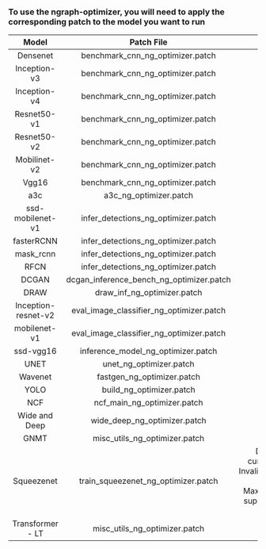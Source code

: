   
  ### To use the ngraph-optimizer, you will need to apply the corresponding patch to the model you want to run
  
| Model        | Patch File      | Notes|
|:------------:|:---------------:|:-------:|
| Densenet |  benchmark_cnn_ng_optimizer.patch|
|Inception-v3|benchmark_cnn_ng_optimizer.patch|
|Inception-v4| benchmark_cnn_ng_optimizer.patch|
|Resnet50-v1| benchmark_cnn_ng_optimizer.patch|
|Resnet50-v2| benchmark_cnn_ng_optimizer.patch|
|Mobilinet-v2|benchmark_cnn_ng_optimizer.patch|
|Vgg16| benchmark_cnn_ng_optimizer.patch|
|a3c| a3c_ng_optimizer.patch|
|ssd-mobilenet-v1 |infer_detections_ng_optimizer.patch|
|fasterRCNN |infer_detections_ng_optimizer.patch|
|mask_rcnn |infer_detections_ng_optimizer.patch|
|RFCN |infer_detections_ng_optimizer.patch|
|DCGAN |dcgan_inference_bench_ng_optimizer.patch|
|DRAW |draw_inf_ng_optimizer.patch|
|Inception-resnet-v2 |eval_image_classifier_ng_optimizer.patch|
|mobilenet-v1 |eval_image_classifier_ng_optimizer.patch|
|ssd-vgg16 |inference_model_ng_optimizer.patch|
|UNET |unet_ng_optimizer.patch|
|Wavenet |fastgen_ng_optimizer.patch|
|YOLO |build_ng_optimizer.patch|
|NCF |ncf_main_ng_optimizer.patch|
|Wide and Deep |wide_deep_ng_optimizer.patch|
|GNMT|misc_utils_ng_optimizer.patch| 
|Squeezenet| train_squeezenet_ng_optimizer.patch| Does not run currently - Gives InvalidArgumentError: Default MaxPoolingOp only supports NHWC by default|
|Transformer - LT| misc_utils_ng_optimizer.patch|
